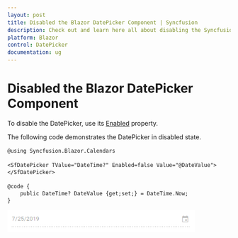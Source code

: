 ```yaml
---
layout: post
title: Disabled the Blazor DatePicker Component | Syncfusion
description: Check out and learn here all about disabling the Syncfusion Blazor DatePicker Component and much more.
platform: Blazor
control: DatePicker
documentation: ug
---
```


# Disabled the Blazor DatePicker Component

To disable the DatePicker, use its [Enabled](https://help.syncfusion.com/cr/blazor/Syncfusion.Blazor.Calendars.SfDatePicker-1.html#Syncfusion_Blazor_Calendars_SfDatePicker_1_Enabled) property.

The following code demonstrates the DatePicker in disabled state.

```cshtml
@using Syncfusion.Blazor.Calendars

<SfDatePicker TValue="DateTime?" Enabled=false Value="@DateValue"></SfDatePicker>

@code {
    public DateTime? DateValue {get;set;} = DateTime.Now;
}
```


![Disable State in Blazor DatePicker](../images/blazor-datepicker-disable-state.png)